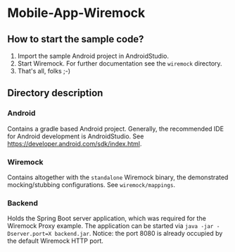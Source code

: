 # Mobile-App-Wiremock

## How to start the sample code?
1. Import the sample Android project in AndroidStudio.
2. Start Wiremock. For further documentation see the `wiremock` directory.
3. That's all, folks ;-)

## Directory description

### Android
Contains a gradle based Android project. Generally, the recommended IDE for Android development is AndroidStudio. See https://developer.android.com/sdk/index.html.

### Wiremock
Contains altogether with the `standalone` Wiremock binary, the demonstrated mocking/stubbing configurations. See `wiremock/mappings`.

### Backend
Holds the Spring Boot server application, which was required for the Wiremock Proxy example. The application can be started via `java -jar -Dserver.port=X backend.jar`. Notice: the port 8080 is already occupied by the default Wiremock HTTP port.
